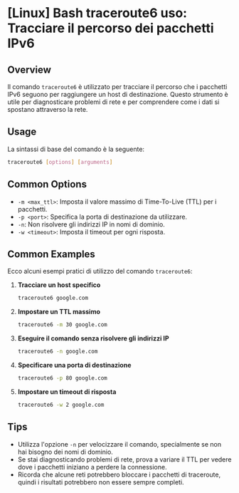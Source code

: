 # [Linux] Bash traceroute6 uso: Tracciare il percorso dei pacchetti IPv6

## Overview
Il comando `traceroute6` è utilizzato per tracciare il percorso che i pacchetti IPv6 seguono per raggiungere un host di destinazione. Questo strumento è utile per diagnosticare problemi di rete e per comprendere come i dati si spostano attraverso la rete.

## Usage
La sintassi di base del comando è la seguente:

```bash
traceroute6 [options] [arguments]
```

## Common Options
- `-m <max_ttl>`: Imposta il valore massimo di Time-To-Live (TTL) per i pacchetti.
- `-p <port>`: Specifica la porta di destinazione da utilizzare.
- `-n`: Non risolvere gli indirizzi IP in nomi di dominio.
- `-w <timeout>`: Imposta il timeout per ogni risposta.

## Common Examples
Ecco alcuni esempi pratici di utilizzo del comando `traceroute6`:

1. **Tracciare un host specifico**
   ```bash
   traceroute6 google.com
   ```

2. **Impostare un TTL massimo**
   ```bash
   traceroute6 -m 30 google.com
   ```

3. **Eseguire il comando senza risolvere gli indirizzi IP**
   ```bash
   traceroute6 -n google.com
   ```

4. **Specificare una porta di destinazione**
   ```bash
   traceroute6 -p 80 google.com
   ```

5. **Impostare un timeout di risposta**
   ```bash
   traceroute6 -w 2 google.com
   ```

## Tips
- Utilizza l'opzione `-n` per velocizzare il comando, specialmente se non hai bisogno dei nomi di dominio.
- Se stai diagnosticando problemi di rete, prova a variare il TTL per vedere dove i pacchetti iniziano a perdere la connessione.
- Ricorda che alcune reti potrebbero bloccare i pacchetti di traceroute, quindi i risultati potrebbero non essere sempre completi.